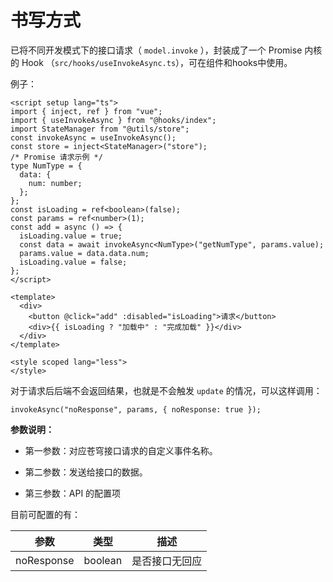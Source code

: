 # 书写方式

已将不同开发模式下的接口请求（ `model.invoke` ），封装成了一个 Promise 内核的 Hook （`src/hooks/useInvokeAsync.ts`），可在组件和hooks中使用。

例子：

```vue
<script setup lang="ts">
import { inject, ref } from "vue";
import { useInvokeAsync } from "@hooks/index";
import StateManager from "@utils/store";
const invokeAsync = useInvokeAsync();
const store = inject<StateManager>("store");
/* Promise 请求示例 */
type NumType = {
  data: {
    num: number;
  };
};
const isLoading = ref<boolean>(false);
const params = ref<number>(1);
const add = async () => {
  isLoading.value = true;
  const data = await invokeAsync<NumType>("getNumType", params.value);
  params.value = data.data.num;
  isLoading.value = false;
};
</script>

<template>
  <div>
    <button @click="add" :disabled="isLoading">请求</button>
    <div>{{ isLoading ? "加载中" : "完成加载" }}</div>
  </div>
</template>

<style scoped lang="less">
</style>
```

对于请求后后端不会返回结果，也就是不会触发 `update` 的情况，可以这样调用：

```tsx
invokeAsync("noResponse", params, { noResponse: true });
```

**参数说明：**

- 第一参数：对应苍穹接口请求的自定义事件名称。
  
- 第二参数：发送给接口的数据。

- 第三参数：API 的配置项

目前可配置的有：

| 参数   | 类型   | 描述             |
| ------ | ------ | ---------------- |
| noResponse  | boolean | 是否接口无回应       |